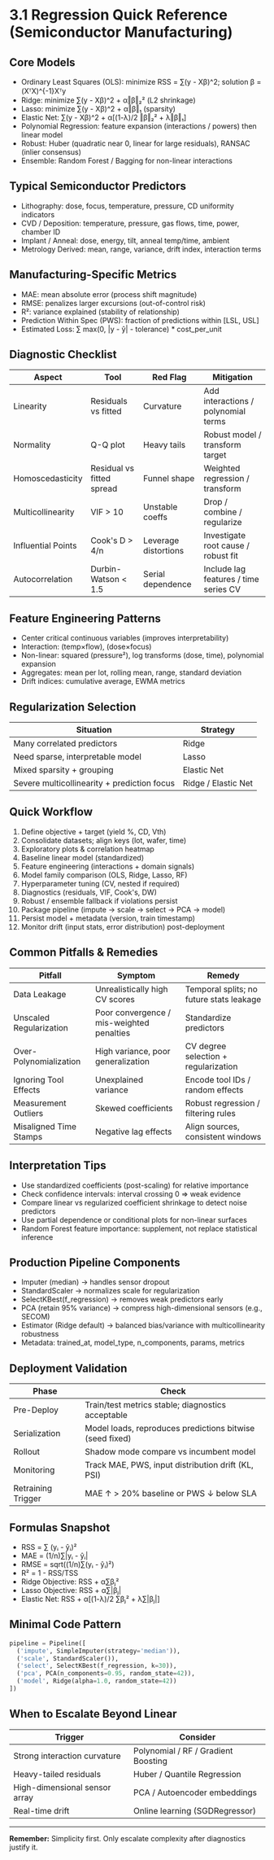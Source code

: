 # 3.1 Regression Quick Reference (Semiconductor Manufacturing)

## Core Models

- Ordinary Least Squares (OLS): minimize RSS = ∑(y - Xβ)^2; solution β = (XᵀX)^{-1}Xᵀy
- Ridge: minimize ∑(y - Xβ)^2 + α‖β‖₂² (L2 shrinkage)
- Lasso: minimize ∑(y - Xβ)^2 + α‖β‖₁ (sparsity)
- Elastic Net: ∑(y - Xβ)^2 + α[(1-λ)/2 ‖β‖₂² + λ‖β‖₁]
- Polynomial Regression: feature expansion (interactions / powers) then linear model
- Robust: Huber (quadratic near 0, linear for large residuals), RANSAC (inlier consensus)
- Ensemble: Random Forest / Bagging for non-linear interactions

## Typical Semiconductor Predictors

- Lithography: dose, focus, temperature, pressure, CD uniformity indicators
- CVD / Deposition: temperature, pressure, gas flows, time, power, chamber ID
- Implant / Anneal: dose, energy, tilt, anneal temp/time, ambient
- Metrology Derived: mean, range, variance, drift index, interaction terms

## Manufacturing-Specific Metrics

- MAE: mean absolute error (process shift magnitude)
- RMSE: penalizes larger excursions (out-of-control risk)
- R²: variance explained (stability of relationship)
- Prediction Within Spec (PWS): fraction of predictions within [LSL, USL]
- Estimated Loss: ∑ max(0, |y - ŷ| - tolerance) * cost_per_unit

## Diagnostic Checklist

| Aspect | Tool | Red Flag | Mitigation |
|--------|------|----------|------------|
| Linearity | Residuals vs fitted | Curvature | Add interactions / polynomial terms |
| Normality | Q-Q plot | Heavy tails | Robust model / transform target |
| Homoscedasticity | Residual vs fitted spread | Funnel shape | Weighted regression / transform |
| Multicollinearity | VIF > 10 | Unstable coeffs | Drop / combine / regularize |
| Influential Points | Cook's D > 4/n | Leverage distortions | Investigate root cause / robust fit |
| Autocorrelation | Durbin-Watson < 1.5 | Serial dependence | Include lag features / time series CV |

## Feature Engineering Patterns

- Center critical continuous variables (improves interpretability)
- Interaction: (temp×flow), (dose×focus)
- Non-linear: squared (pressure²), log transforms (dose, time), polynomial expansion
- Aggregates: mean per lot, rolling mean, range, standard deviation
- Drift indices: cumulative average, EWMA metrics

## Regularization Selection

| Situation | Strategy |
|-----------|----------|
| Many correlated predictors | Ridge |
| Need sparse, interpretable model | Lasso |
| Mixed sparsity + grouping | Elastic Net |
| Severe multicollinearity + prediction focus | Ridge / Elastic Net |

## Quick Workflow

1. Define objective + target (yield %, CD, Vth)
2. Consolidate datasets; align keys (lot, wafer, time)
3. Exploratory plots & correlation heatmap
4. Baseline linear model (standardized)
5. Feature engineering (interactions + domain signals)
6. Model family comparison (OLS, Ridge, Lasso, RF)
7. Hyperparameter tuning (CV, nested if required)
8. Diagnostics (residuals, VIF, Cook's, DW)
9. Robust / ensemble fallback if violations persist
10. Package pipeline (impute → scale → select → PCA → model)
11. Persist model + metadata (version, train timestamp)
12. Monitor drift (input stats, error distribution) post-deployment

## Common Pitfalls & Remedies

| Pitfall | Symptom | Remedy |
|---------|---------|--------|
| Data Leakage | Unrealistically high CV scores | Temporal splits; no future stats leakage |
| Unscaled Regularization | Poor convergence / mis-weighted penalties | Standardize predictors |
| Over-Polynomialization | High variance, poor generalization | CV degree selection + regularization |
| Ignoring Tool Effects | Unexplained variance | Encode tool IDs / random effects |
| Measurement Outliers | Skewed coefficients | Robust regression / filtering rules |
| Misaligned Time Stamps | Negative lag effects | Align sources, consistent windows |

## Interpretation Tips

- Use standardized coefficients (post-scaling) for relative importance
- Check confidence intervals: interval crossing 0 ⇒ weak evidence
- Compare linear vs regularized coefficient shrinkage to detect noise predictors
- Use partial dependence or conditional plots for non-linear surfaces
- Random Forest feature importance: supplement, not replace statistical inference

## Production Pipeline Components

- Imputer (median) → handles sensor dropout
- StandardScaler → normalizes scale for regularization
- SelectKBest(f_regression) → removes weak predictors early
- PCA (retain 95% variance) → compress high-dimensional sensors (e.g., SECOM)
- Estimator (Ridge default) → balanced bias/variance with multicollinearity robustness
- Metadata: trained_at, model_type, n_components, params, metrics

## Deployment Validation

| Phase | Check |
|-------|-------|
| Pre-Deploy | Train/test metrics stable; diagnostics acceptable |
| Serialization | Model loads, reproduces predictions bitwise (seed fixed) |
| Rollout | Shadow mode compare vs incumbent model |
| Monitoring | Track MAE, PWS, input distribution drift (KL, PSI) |
| Retraining Trigger | MAE ↑ > 20% baseline or PWS ↓ below SLA |

## Formulas Snapshot

- RSS = ∑ (yᵢ - ŷᵢ)²
- MAE = (1/n)∑|yᵢ - ŷᵢ|
- RMSE = sqrt((1/n)∑(yᵢ - ŷᵢ)²)
- R² = 1 - RSS/TSS
- Ridge Objective: RSS + α∑βⱼ²
- Lasso Objective: RSS + α∑|βⱼ|
- Elastic Net: RSS + α[(1-λ)/2 ∑βⱼ² + λ∑|βⱼ|]
 
## Minimal Code Pattern

```python
pipeline = Pipeline([
  ('impute', SimpleImputer(strategy='median')),
  ('scale', StandardScaler()),
  ('select', SelectKBest(f_regression, k=30)),
  ('pca', PCA(n_components=0.95, random_state=42)),
  ('model', Ridge(alpha=1.0, random_state=42))
])
```

## When to Escalate Beyond Linear

| Trigger | Consider |
|---------|----------|
| Strong interaction curvature | Polynomial / RF / Gradient Boosting |
| Heavy-tailed residuals | Huber / Quantile Regression |
| High-dimensional sensor array | PCA / Autoencoder embeddings |
| Real-time drift | Online learning (SGDRegressor) |

---
**Remember:** Simplicity first. Only escalate complexity after diagnostics justify it.
